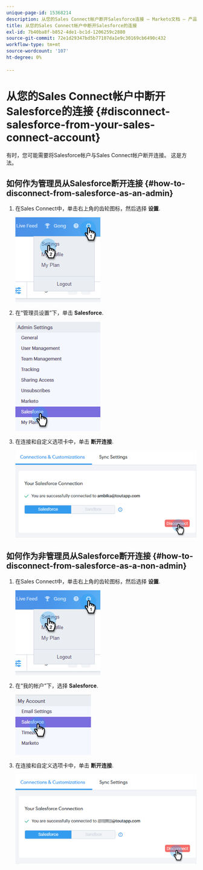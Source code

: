 ```yaml
---
unique-page-id: 15368214
description: 从您的Sales Connect帐户断开Salesforce连接 — Marketo文档 — 产品文档
title: 从您的Sales Connect帐户中断开Salesforce的连接
exl-id: 7b40ba8f-b852-4de1-bc1d-1206259c2880
source-git-commit: 72e1d29347bd5b77107da1e9c30169cb6490c432
workflow-type: tm+mt
source-wordcount: '107'
ht-degree: 0%

---
```


# 从您的Sales Connect帐户中断开Salesforce的连接 {#disconnect-salesforce-from-your-sales-connect-account}

有时，您可能需要将Salesforce帐户与Sales Connect帐户断开连接。 这是方法。

## 如何作为管理员从Salesforce断开连接 {#how-to-disconnect-from-salesforce-as-an-admin}

1. 在Sales Connect中，单击右上角的齿轮图标，然后选择 **设置**.

   ![](assets/one-1.png)

1. 在“管理员设置”下，单击 **Salesforce**.

   ![](assets/six-1.png)

1. 在连接和自定义选项卡中，单击 **断开连接**.

   ![](assets/seven-1.png)

## 如何作为非管理员从Salesforce断开连接 {#how-to-disconnect-from-salesforce-as-a-non-admin}

1. 在Sales Connect中，单击右上角的齿轮图标，然后选择 **设置**.

   ![](assets/one-1.png)

1. 在“我的帐户”下，选择 **Salesforce**.

   ![](assets/two-1.png)

1. 在连接和自定义选项卡中，单击 **断开连接**.

   ![](assets/3333.png)
